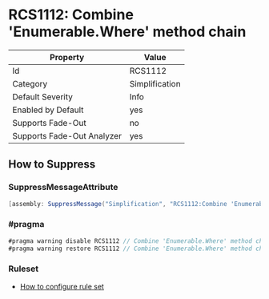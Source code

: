 # RCS1112: Combine 'Enumerable\.Where' method chain

Property | Value
--- | --- 
Id | RCS1112
Category | Simplification
Default Severity | Info
Enabled by Default | yes
Supports Fade-Out | no
Supports Fade-Out Analyzer | yes

## How to Suppress

### SuppressMessageAttribute

```csharp
[assembly: SuppressMessage("Simplification", "RCS1112:Combine 'Enumerable.Where' method chain.", Justification = "<Pending>")]
```

### \#pragma

```csharp
#pragma warning disable RCS1112 // Combine 'Enumerable.Where' method chain.
#pragma warning restore RCS1112 // Combine 'Enumerable.Where' method chain.
```

### Ruleset

* [How to configure rule set](../HowToConfigureAnalyzers.md)
